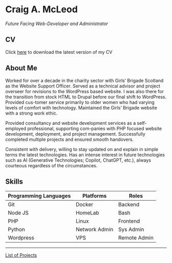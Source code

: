 # Craig A. McLeod
_*Future Facing Web-Developer and Administrator*_

## CV
Click [here](https://github.com/camcleod99/camcleod99/blob/86ff4c0d9ef790ca31bb90a3c12d4ac1f9c2dc84/CV_2024.pdf) to download the latest version of my CV

## About Me
Worked for over a decade in the charity sector with Girls’ Brigade Scotland as the Website Support Officer. Served as a technical advisor and project overseer for revisions to the WordPress based website. I was also there for the transition from stock HTML to Drupal before our final shift to WordPress. Provided cus-tomer service primarily to older women who had varying levels of comfort with technology. Maintained the Girls’ Brigade website with a strong work ethic.

Provided consultancy and website development services as a self-employed professional, supporting com-panies with PHP focused website development, deployment, and project management. Successfully completed multiple projects and ensured smooth handovers.
	
Consistent with delivery, willing to stay updated on and explain in simple terms the latest technologies. Has an intense interest in future technologies such as AI (Generative Technologies; Copilot, ChatGPT, etc.), always courteous regardless of the circumstances.

## Skills
| Programming Languages | Platforms        | Roles        |
| --------------------- | ---------------- | ------------ |
| Git                   | Docker           | Backend      |
| Node JS               | HomeLab          | Bash         |
| PHP                   | Linux            | Frontend     |
| Python                | Network Admin    | Sys Admin    |
| Wordpress             | VPS              | Remote Admin |


---

[List of Projects](https://github.com/stars/camcleod99/lists/portfolio)
